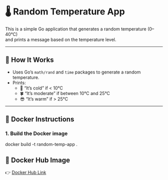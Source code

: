 # 🌡️ Random Temperature App

This is a simple Go application that generates a random temperature (0–40°C)  
and prints a message based on the temperature level.

---

## 🚀 How It Works

- Uses Go’s `math/rand` and `time` packages to generate a random temperature.  
- Prints:
  - 🥶 “It’s cold” if < 10°C  
  - 🍀 “It’s moderate” if between 10°C and 25°C  
  - 😎 “It’s warm” if > 25°C

---

## 🐳 Docker Instructions

### 1. Build the Docker image

docker build -t random-temp-app .


## 🐳 Docker Hub Image
👉 [Docker Hub Link](https://hub.docker.com/r/maifarahat/random-temp-app)

